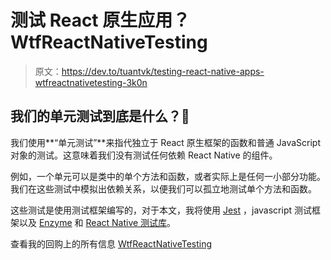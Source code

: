 # 测试 React 原生应用？WtfReactNativeTesting

> 原文：<https://dev.to/tuantvk/testing-react-native-apps-wtfreactnativetesting-3k0n>

## 我们的单元测试到底是什么？🚨

我们使用**“单元测试”**来指代独立于 React 原生框架的函数和普通 JavaScript 对象的测试。这意味着我们没有测试任何依赖 React Native 的组件。

例如，一个单元可以是类中的单个方法和函数，或者实际上是任何一小部分功能。我们在这些测试中模拟出依赖关系，以便我们可以孤立地测试单个方法和函数。

这些测试是使用测试框架编写的，对于本文，我将使用 [Jest](https://jestjs.io/) ，javascript 测试框架以及 [Enzyme](https://airbnb.io/enzyme/) 和 [React Native 测试库](https://github.com/callstack/react-native-testing-library)。

查看我的回购上的所有信息 [WtfReactNativeTesting](https://github.com/tuantvk/WtfReactNativeTesting)